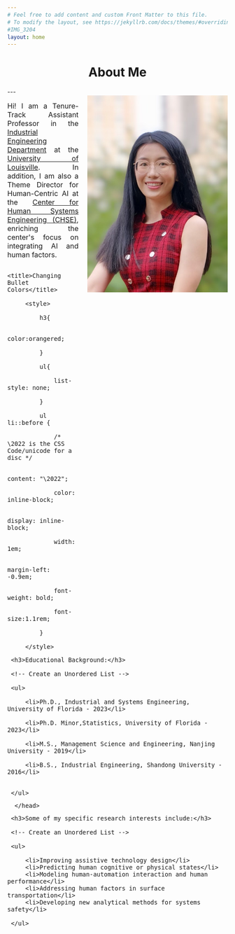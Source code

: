 ```yaml
---
# Feel free to add content and custom Front Matter to this file.
# To modify the layout, see https://jekyllrb.com/docs/themes/#overriding-theme-defaults
#IMG_3204
layout: home
---
```

<h1 align="center">About Me</h1>
<!-- <div align='center'><font size='60'>Projects</font></div> -->
---

<br/> 
<style>
img  {
  float: right;
  margin-left: 20px;
}
</style>


<img height='450' align="right" src="assets/images/banners/IMG_3204.jpeg"/> 
 <p style="text-align:justify; text-justify:inter-ideograph;">
<font size=3>Hi! I am a Tenure-Track Assistant Professor in the <a href="https://engineering.louisville.edu/academics/departments/industrial/" target="_blank">Industrial Engineering Department</a> at the <a href="https://louisville.edu/" target="_blank">University of Louisville</a>. In addition, I am also a Theme Director for Human-Centric AI at the <a href="https://engineering.louisville.edu/research/centersinstitutes/human-systems-engineering/" target="_blank">Center for Human Systems Engineering (CHSE)</a>, enriching the center's focus on integrating AI and human factors.


<html>
    <head>

         <title>Changing Bullet Colors</title>

         <style>

             h3{

                 color:orangered;

             }

             ul{

                 list-style: none;

             }

             ul li::before {

                 /* \2022 is the CSS Code/unicode for a disc */

                 content: "\2022";  

                 color: inline-block; 

                 display: inline-block; 

                 width: 1em;

                 margin-left: -0.9em;

                 font-weight: bold;

                 font-size:1.1rem;

             }

         </style>

   </head>

   <body>

     <h3>Educational Background:</h3>

     <!-- Create an Unordered List -->

     <ul>

         <li>Ph.D., Industrial and Systems Engineering, University of Florida - 2023</li>

         <li>Ph.D. Minor,Statistics, University of Florida - 2023</li>

         <li>M.S., Management Science and Engineering, Nanjing University - 2019</li>

         <li>B.S., Industrial Engineering, Shandong University - 2016</li>


     </ul>

   </body>

      </head>

   <body>

     <h3>Some of my specific research interests include:</h3>

     <!-- Create an Unordered List -->

     <ul>

         <li>Improving assistive technology design</li>
         <li>Predicting human cognitive or physical states</li>
         <li>Modeling human-automation interaction and human performance</li>
         <li>Addressing human factors in surface transportation</li>
         <li>Developing new analytical methods for systems safety</li>

     </ul>

   </body>

</html>

<!-- My research covers a range of application areas including transportation, medical systems, and defense systems. If you'd like to learn more about my research experience, please visit my <a href="/Projects.html" target="_blank">PROJECTS</a> page. <br/><br/><br/> -->

<!-- <b>Click <a href="/assets/images/banners/Update_CV_YL_0928.pdf" download="cv.pdf">HERE</a> to download my resume.</b><br/><br/><br/> -->



</font>
 </p>





